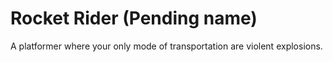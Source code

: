 # Rocket Rider (Pending name)
A platformer where your only mode of transportation are violent explosions.
